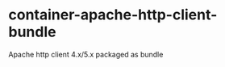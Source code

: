 <!-- Copyright Yahoo. Licensed under the terms of the Apache 2.0 license. See LICENSE in the project root. -->
# container-apache-http-client-bundle

Apache http client 4.x/5.x packaged as bundle
